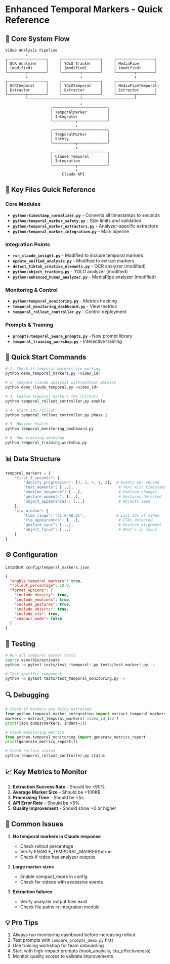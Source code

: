 # Enhanced Temporal Markers - Quick Reference

## 🎯 Core System Flow

```
Video Analysis Pipeline
         ↓
┌─────────────────┐     ┌─────────────────┐     ┌─────────────────┐
│ OCR Analyzer    │     │ YOLO Tracker    │     │ MediaPipe       │
│ (modified)      │     │ (modified)      │     │ (modified)      │
└────────┬────────┘     └────────┬────────┘     └────────┬────────┘
         ↓                       ↓                       ↓
┌─────────────────┐     ┌─────────────────┐     ┌─────────────────┐
│ OCRTemporal     │     │ YOLOTemporal    │     │ MediaPipeTemporal│
│ Extractor       │     │ Extractor       │     │ Extractor       │
└────────┬────────┘     └────────┬────────┘     └────────┬────────┘
         └───────────────────────┴───────────────────────┘
                                 ↓
                    ┌────────────────────────┐
                    │ TemporalMarker         │
                    │ Integrator             │
                    └──────────┬─────────────┘
                               ↓
                    ┌────────────────────────┐
                    │ TemporalMarker         │
                    │ Safety                 │
                    └──────────┬─────────────┘
                               ↓
                    ┌────────────────────────┐
                    │ Claude Temporal        │
                    │ Integration            │
                    └──────────┬─────────────┘
                               ↓
                         Claude API
```

## 📁 Key Files Quick Reference

### Core Modules
- **`python/timestamp_normalizer.py`** - Converts all timestamps to seconds
- **`python/temporal_marker_safety.py`** - Size limits and validation
- **`python/temporal_marker_extractors.py`** - Analyzer-specific extractors
- **`python/temporal_marker_integration.py`** - Main pipeline

### Integration Points
- **`run_claude_insight.py`** - Modified to include temporal markers
- **`update_unified_analysis.py`** - Modified to extract markers
- **`detect_tiktok_creative_elements.py`** - OCR analyzer (modified)
- **`python/object_tracking.py`** - YOLO analyzer (modified)
- **`python/enhanced_human_analyzer.py`** - MediaPipe analyzer (modified)

### Monitoring & Control
- **`python/temporal_monitoring.py`** - Metrics tracking
- **`temporal_monitoring_dashboard.py`** - View metrics
- **`temporal_rollout_controller.py`** - Control deployment

### Prompts & Training
- **`prompts/temporal_aware_prompts.py`** - New prompt library
- **`temporal_training_workshop.py`** - Interactive training

## 🚀 Quick Start Commands

```bash
# 1. Check if temporal markers are working
python demo_temporal_markers.py <video_id>

# 2. Compare Claude analysis with/without markers
python demo_claude_temporal.py <video_id>

# 3. Enable temporal markers (0% rollout)
python temporal_rollout_controller.py enable

# 4. Start 10% rollout
python temporal_rollout_controller.py phase 1

# 5. Monitor health
python temporal_monitoring_dashboard.py

# 6. Run training workshop
python temporal_training_workshop.py
```

## 📊 Data Structure

```python
temporal_markers = {
    "first_5_seconds": {
        "density_progression": [3, 2, 4, 1, 2],  # Events per second
        "text_moments": [...],                    # Text with timestamps
        "emotion_sequence": [...],                # Emotion changes
        "gesture_moments": [...],                 # Gestures detected
        "object_appearances": [...]               # Objects seen
    },
    "cta_window": {
        "time_range": "51.0-60.0s",              # Last 15% of video
        "cta_appearances": [...],                 # CTAs detected
        "gesture_sync": [...],                    # Gesture alignment
        "object_focus": [...]                     # What's in focus
    }
}
```

## ⚙️ Configuration

Location: `config/temporal_markers.json`
```json
{
  "enable_temporal_markers": true,
  "rollout_percentage": 10.0,
  "format_options": {
    "include_density": true,
    "include_emotions": true,
    "include_gestures": true,
    "include_objects": true,
    "include_cta": true,
    "compact_mode": false
  }
}
```

## 🧪 Testing

```bash
# Run all temporal marker tests
source venv/bin/activate
python -m pytest tests/test_*temporal*.py tests/test_marker*.py -v

# Test specific component
python -m pytest tests/test_temporal_monitoring.py -v
```

## 🔍 Debugging

```python
# Check if markers are being extracted
from python.temporal_marker_integration import extract_temporal_markers
markers = extract_temporal_markers('video_id_123')
print(json.dumps(markers, indent=2))

# Check monitoring metrics
from python.temporal_monitoring import generate_metrics_report
print(generate_metrics_report())

# Check rollout status
python temporal_rollout_controller.py status
```

## 📈 Key Metrics to Monitor

1. **Extraction Success Rate** - Should be >90%
2. **Average Marker Size** - Should be <100KB
3. **Processing Time** - Should be <5s
4. **API Error Rate** - Should be <5%
5. **Quality Improvement** - Should show +2 or higher

## 🚨 Common Issues

1. **No temporal markers in Claude response**
   - Check rollout percentage
   - Verify ENABLE_TEMPORAL_MARKERS=true
   - Check if video has analyzer outputs

2. **Large marker sizes**
   - Enable compact_mode in config
   - Check for videos with excessive events

3. **Extraction failures**
   - Verify analyzer output files exist
   - Check file paths in integration module

## 💡 Pro Tips

1. Always run monitoring dashboard before increasing rollout
2. Test prompts with `compare_prompts_demo.py` first
3. Use training workshop for team onboarding
4. Start with high-impact prompts (hook_analysis, cta_effectiveness)
5. Monitor quality scores to validate improvements